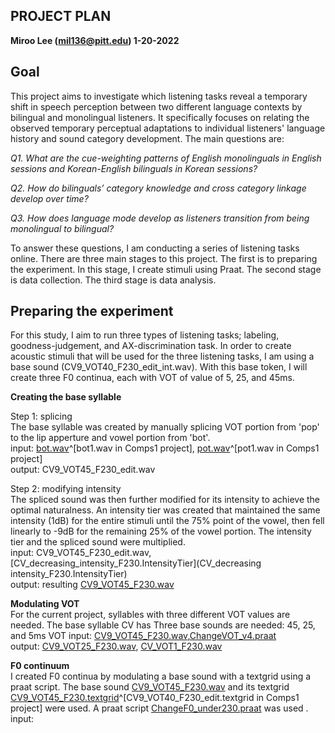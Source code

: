 ## PROJECT PLAN  
**Miroo Lee (mil136@pitt.edu) 1-20-2022**  

**Goal**  
--------
This project aims to investigate which listening tasks reveal a temporary shift in speech perception between two different language contexts by bilingual and monolingual listeners. It specifically focuses on relating the observed temporary perceptual adaptations to individual listeners' language history and sound category development. The main questions are:  

_Q1. What are the cue-weighting patterns of English monolinguals in English sessions and Korean-English bilinguals in Korean sessions?_ 

_Q2. How do bilinguals’ category knowledge and cross category linkage develop over time?_

_Q3. How does language mode develop as listeners transition from being monolingual to bilingual?_  

To answer these questions, I am conducting a series of listening tasks online. There are three main stages to this project. The first is to preparing the experiment. In this stage, I create stimuli using Praat. The second stage is data collection. The third stage is data analysis.  

**Preparing the experiment**  
--------------
For this study, I aim to run three types of listening tasks; labeling, goodness-judgement, and AX-discrimination task. In order to create acoustic stimuli that will be used for the three listening tasks, I am using a base sound (CV9_VOT40_F230_edit_int.wav). With this base token, I will create three F0 continua, each with VOT of value of 5, 25, and 45ms.  

**Creating the base syllable**  

Step 1: splicing  
The base syllable was created by manually splicing VOT portion from 'pop' to the lip apperture and vowel portion from 'bot'.  
input: [bot.wav](bot.wav)^[bot1.wav in Comps1 project], [pot.wav](pot.wav)^[pot1.wav in Comps1 project]  
output: CV9_VOT45_F230_edit.wav

Step 2: modifying intensity  
The spliced sound was then further modified for its intensity to achieve the optimal naturalness. An intensity tier was created that maintained the same intensity (1dB) for the entire stimuli until the 75% point of the vowel, then fell linearly to -9dB for the remaining 25% of the vowel portion. The intensity tier and the spliced sound were multiplied.  
input: CV9_VOT45_F230_edit.wav, [CV_decreasing_intensity_F230.IntensityTier](CV_decreasing intensity_F230.IntensityTier)   
output: resulting [CV9_VOT45_F230.wav](CV9_VOT45_F230.wav) 

**Modulating VOT**  
For the current project, syllables with three different VOT values are needed. The base syllable CV has 
Three base sounds are needed: 45, 25, and 5ms VOT 
input: [CV9_VOT45_F230.wav](CV9_VOT45_F230.wav),[ChangeVOT_v4.praat](ChangeVOT_v4.praat)  
output: [CV9_VOT25_F230.wav](CV9_VOT25_F230.wav), [CV_VOT1_F230.wav](CV9_VOT1_F230.wav)

**F0 continuum**  
I created F0 continua by modulating a base sound with a textgrid using a praat script. The base sound [CV9_VOT45_F230.wav](CV9_VOT45_F230.wav) and its textgrid [CV9_VOT45_F230.textgrid]([CV9_VOT45_F230.textgrid])^[CV9_VOT40_F230_edit.textgrid in Comps1 project] were used.  A praat script [ChangeF0_under230.praat](ChangeF0_under230.praat) was used . 
input: 



